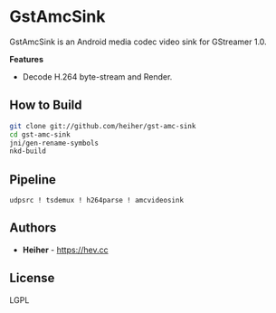 # GstAmcSink

GstAmcSink is an Android media codec video sink for GStreamer 1.0.

**Features**
* Decode H.264 byte-stream and Render.

## How to Build

```bash
git clone git://github.com/heiher/gst-amc-sink
cd gst-amc-sink
jni/gen-rename-symbols
nkd-build
```

## Pipeline

```
udpsrc ! tsdemux ! h264parse ! amcvideosink
```

## Authors
* **Heiher** - https://hev.cc

## License
LGPL

